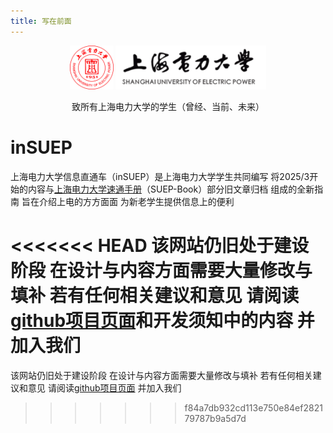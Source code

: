 ```yaml
---
title: 写在前面
---
```

<p style="text-align: center;">
    <img src="./static/imgs/logo.png" alt="suep icon" style="width: 70px; height: 70px"> 
    <img src="./static/imgs/name.png" alt="suep icon" style="height: 70px">
</p>
<p style="text-align: center;">致所有上海电力大学的学生（曾经、当前、未来）</p>

# inSUEP

上海电力大学信息直通车（inSUEP）是上海电力大学学生共同编写 将2025/3开始的内容与[上海电力大学速通手册](https://github.com/SUEP-Plus/SUEP-Book)（SUEP-Book）部分旧文章归档 组成的全新指南 旨在介绍上电的方方面面 为新老学生提供信息上的便利

<<<<<<< HEAD
该网站仍旧处于建设阶段 在设计与内容方面需要大量修改与填补 若有任何相关建议和意见 请阅读[github项目页面](https://github.com/EmptyDust/InSUEP)和**开发须知**中的内容 并加入我们
=======
该网站仍旧处于建设阶段 在设计与内容方面需要大量修改与填补 若有任何相关建议和意见 请阅读[github项目页面](https://github.com/EmptyDust/InSUEP) 并加入我们
>>>>>>> f84a7db932cd113e750e84ef282179787b9a5d7d

